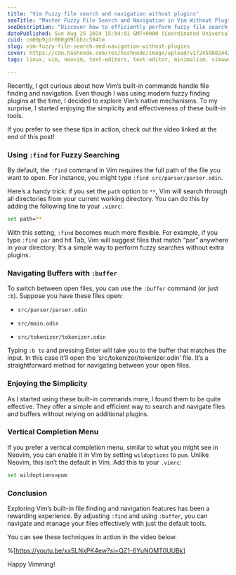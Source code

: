 ```yaml
---
title: "Vim Fuzzy file search and navigation without plugins"
seoTitle: "Master Fuzzy File Search and Navigation in Vim Without Plugins"
seoDescription: "Discover how to efficiently perform fuzzy file search and navigation in Vim using built-in commands like :find and :buffer—no plugins required."
datePublished: Sun Aug 25 2024 15:04:01 GMT+0000 (Coordinated Universal Time)
cuid: cm09p9jdr000g09lbhzc594lm
slug: vim-fuzzy-file-search-and-navigation-without-plugins
cover: https://cdn.hashnode.com/res/hashnode/image/upload/v1724598024421/b17ff5cf-14eb-4f05-814e-bf2ec62b6d9d.png
tags: linux, vim, neovim, text-editors, text-editor, minimalism, vimawesome, vimrc, fuzzy-search, fuzzy-file

---
```


Recently, I got curious about how Vim’s built-in commands handle file finding and navigation. Even though I was using modern fuzzy finding plugins at the time, I decided to explore Vim’s native mechanisms. To my surprise, I started enjoying the simplicity and effectiveness of these built-in tools.

If you prefer to see these tips in action, check out the video linked at the end of this post!

### Using `:find` for Fuzzy Searching

By default, the `:find` command in Vim requires the full path of the file you want to open. For instance, you might type `:find src/parser/parser.odin`.

Here’s a handy trick: if you set the `path` option to `**`, Vim will search through all directories from your current working directory. You can do this by adding the following line to your `.vimrc`:

```bash
set path=**
```

With this setting, `:find` becomes much more flexible. For example, if you type `:find par` and hit Tab, Vim will suggest files that match “par” anywhere in your directory. It’s a simple way to perform fuzzy searches without extra plugins.

### Navigating Buffers with `:buffer`

To switch between open files, you can use the `:buffer` command (or just `:b`). Suppose you have these files open:

* `src/parser/parser.odin`
    
* `src/main.odin`
    
* `src/tokenizer/tokenizer.odin`
    

Typing `:b to` and pressing Enter will take you to the buffer that matches the input. In this case it’ll open the ‘src/tokenizer/tokenizer.odin’ file. It’s a straightforward method for navigating between your open files.

### Enjoying the Simplicity

As I started using these built-in commands more, I found them to be quite effective. They offer a simple and efficient way to search and navigate files and buffers without relying on additional plugins.

### Vertical Completion Menu

If you prefer a vertical completion menu, similar to what you might see in Neovim, you can enable it in Vim by setting `wildoptions` to `pum`. Unlike Neovim, this isn’t the default in Vim. Add this to your `.vimrc`:

```bash
set wildoptions=pum
```

### Conclusion

Exploring Vim’s built-in file finding and navigation features has been a rewarding experience. By adjusting `:find` and using `:buffer`, you can navigate and manage your files effectively with just the default tools.

You can see these techniques in action in the video below.

%[https://youtu.be/xxSLNxPK4ew?si=QZ1-6YuNOMT0UUBk] 

Happy Vimming!